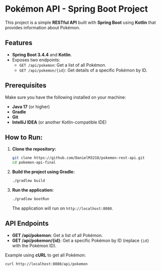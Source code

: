 # Pokémon API - Spring Boot Project

This project is a simple **RESTful API** built with **Spring Boot** using **Kotlin** that provides information about Pokémon.

## Features

- **Spring Boot 3.4.4** and **Kotlin**.
- Exposes two endpoints:
    - `GET /api/pokemon`: Get a list of all Pokémon.
    - `GET /api/pokemon/{id}`: Get details of a specific Pokémon by ID.

## Prerequisites

Make sure you have the following installed on your machine:

- **Java 17** (or higher)
- **Gradle**
- **Git**
- **IntelliJ IDEA** (or another Kotlin-compatible IDE)

## How to Run:

1. **Clone the repository:**
   ```bash
   git clone https://github.com/DanielM3218/pokemon-rest-api.git
   cd pokemon-api-final
   ```

2. **Build the project using Gradle:**
   ```bash
   ./gradlew build
   ```

3. **Run the application:**
   ```bash
   ./gradlew bootRun
   ```

   The application will run on `http://localhost:8080`.

## API Endpoints

- **GET /api/pokemon**: Get a list of all Pokémon.
- **GET /api/pokemon/{id}**: Get a specific Pokémon by ID (replace `{id}` with the Pokémon ID).

Example using **cURL** to get all Pokémon:
```bash
curl http://localhost:8080/api/pokemon
